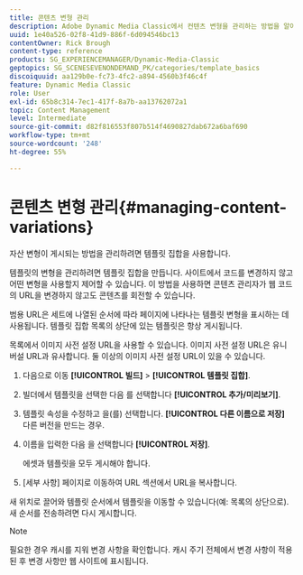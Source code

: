 ```yaml
---
title: 콘텐츠 변형 관리
description: Adobe Dynamic Media Classic에서 컨텐츠 변형을 관리하는 방법을 알아봅니다.
uuid: 1e40a526-02f8-41d9-886f-6d094546bc13
contentOwner: Rick Brough
content-type: reference
products: SG_EXPERIENCEMANAGER/Dynamic-Media-Classic
geptopics: SG_SCENESEVENONDEMAND_PK/categories/template_basics
discoiquuid: aa129b0e-fc73-4fc2-a894-4560b3f46c4f
feature: Dynamic Media Classic
role: User
exl-id: 65b8c314-7ec1-417f-8a7b-aa13762072a1
topic: Content Management
level: Intermediate
source-git-commit: d82f816553f807b514f4690827dab672a6baf690
workflow-type: tm+mt
source-wordcount: '248'
ht-degree: 55%

---
```


# 콘텐츠 변형 관리{#managing-content-variations}

자산 변형이 게시되는 방법을 관리하려면 템플릿 집합을 사용합니다.

템플릿의 변형을 관리하려면 템플릿 집합을 만듭니다. 사이트에서 코드를 변경하지 않고 어떤 변형을 사용할지 제어할 수 있습니다. 이 방법을 사용하면 콘텐츠 관리자가 웹 코드의 URL을 변경하지 않고도 콘텐츠를 회전할 수 있습니다.

범용 URL은 세트에 나열된 순서에 따라 페이지에 나타나는 템플릿 변형을 표시하는 데 사용됩니다. 템플릿 집합 목록의 상단에 있는 템플릿은 항상 게시됩니다.

목록에서 이미지 사전 설정 URL을 사용할 수 있습니다. 이미지 사전 설정 URL은 유니버설 URL과 유사합니다. 둘 이상의 이미지 사전 설정 URL이 있을 수 있습니다.

1. 다음으로 이동 **[!UICONTROL 빌드]** > **[!UICONTROL 템플릿 집합]**.
1. 빌더에서 템플릿을 선택한 다음 를 선택합니다 **[!UICONTROL 추가/미리보기]**.
1. 템플릿 속성을 수정하고 을(를) 선택합니다. **[!UICONTROL 다른 이름으로 저장]** 다른 버전을 만드는 경우.
1. 이름을 입력한 다음 을 선택합니다 **[!UICONTROL 저장]**.

   에셋과 템플릿을 모두 게시해야 합니다.

1. [세부 사항] 페이지로 이동하여 URL 섹션에서 URL을 복사합니다.

새 위치로 끌어와 템플릿 순서에서 템플릿을 이동할 수 있습니다(예: 목록의 상단으로). 새 순서를 전송하려면 다시 게시합니다.

>[!NOTE]
>
>필요한 경우 캐시를 지워 변경 사항을 확인합니다. 캐시 주기 전체에서 변경 사항이 적용된 후 변경 사항만 웹 사이트에 표시됩니다.
